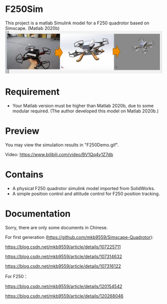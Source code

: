 # F250Sim
This project is a matlab Simulink model for a F250 quadrotor based on Simscape. (Matlab 2020b)
![image](https://github.com/mkb9559/F250Sim/blob/main/Model.PNG)

# Requirement
 - Your Matlab version must be higher than Matlab 2020b, due to some modular required. (The author developed this model on Matlab 2020b.)


# Preview
You may view the simulation results in "F250Demo.gif".

Video: https://www.bilibili.com/video/BV1Qq4y1Z7db

# Contains

 - A physical F250 quadrotor simulink model imported from SolidWorks.
 - A simple position control and attitude control for F250 position tracking.
 

# Documentation
Sorry, there are only some documents in Chinese.

For first generation (https://github.com/mkb9559/Simscape-Quadrotor):

https://blog.csdn.net/mkb9559/article/details/107225711

https://blog.csdn.net/mkb9559/article/details/107314632

https://blog.csdn.net/mkb9559/article/details/107316122

For F250：

https://blog.csdn.net/mkb9559/article/details/120154542

https://blog.csdn.net/mkb9559/article/details/120268046
